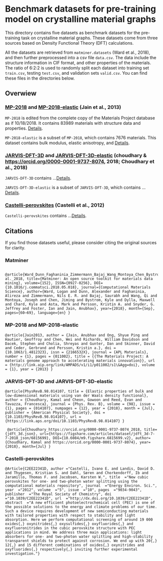 # Benchmark datasets for pre-training model on crystalline material graphs

This directory contains five datasets as benchmark datasets for the pre-training task on crystalline material graphs. These datasets come from three sources based on Density Functional Theory (DFT) calculations.

All the datasets are retrieved from `matminer.datasets` (Ward et al., 2018), and then further preprocessed into a csv  file `data.csv`. The data include the structure information in CIF format, and other properties of the materials. The ratio of 6:2:2 is used to randomly split each dataset into training set `train.csv`, testing `test.csv`, and validation sets `valid.csv`. You can find these files in the directories below.

## Overwiew

### **[MP-2018](mp_2018)** and **[MP-2018-elastic](mp_2018_elastic)** (Jain et al., 2013) 

`MP-2018` is edited from the complete copy of the Materials Project database as if 10/18/2018. It contains 83989 materials with structure data and properties. [Details](mp_2018/README.md).

`MP-2018-elastic` is a subset of `MP-2018`, which contains 7676 materials. This dataset contains bulk modulus, elastic anisotropy, and [Details](mp_2018_elastic/README.md).

### **[JARVIS-DFT-3D](jarvis_dft_3d)** and **[JARVIS-DFT-3D-elastic](jarvis_dft_3d_elastic)** (choudhary & https://orcid.org/0000-0001-9737-8074, 2018; Choudhary et al., 2018)

`JARVIS-DFT-3D` contains ...[Details](jarvis_dft_3d/README.md).

`JARVIS-DFT-3D-elastic` is a subset of `JARVIS-DFT-3D`, which contains ... [Details](jarvis_dft_3d_elastic/README.md).

### **[Castelli-perovskites](perov)** (Castelli et al., 2012)

`Castelli-perovskites` contains ...[Details](perov/README.md).

## Citations

If you find those datasets useful, please consider citing the original sources for clarity.

### **Matminer**
```
 @article{Ward_Dunn_Faghaninia_Zimmermann_Bajaj_Wang_Montoya_Chen_Bystrom_Dylla_et al._2018, title={Matminer: An open source toolkit for materials data mining}, volume={152}, ISSN={0927-0256}, DOI={10.1016/j.commatsci.2018.05.018}, journal={Computational Materials Science}, author={Ward, Logan and Dunn, Alexander and Faghaninia, Alireza and Zimmermann, Nils E. R. and Bajaj, Saurabh and Wang, Qi and Montoya, Joseph and Chen, Jiming and Bystrom, Kyle and Dylla, Maxwell and Chard, Kyle and Asta, Mark and Persson, Kristin A. and Snyder, G. Jeffrey and Foster, Ian and Jain, Anubhav}, year={2018}, month={Sep}, pages={60–69}, language={en} }
```

### **MP-2018** and **MP-2018-elastic**
```
@article{Jain2013, author = {Jain, Anubhav and Ong, Shyue Ping and Hautier, Geoffroy and Chen, Wei and Richards, William Davidson and Dacek, Stephen and Cholia, Shreyas and Gunter, Dan and Skinner, David and Ceder, Gerbrand and Persson, Kristin a.}, doi = {10.1063/1.4812323}, issn = {2166532X}, journal = {APL Materials}, number = {1}, pages = {011002}, title = {{The Materials Project: A materials genome approach to accelerating materials innovation}}, url = {http://link.aip.org/link/AMPADS/v1/i1/p011002/s1\&Agg=doi}, volume = {1}, year = {2013} }
```
### **JARVIS-DFT-3D** and **JARVIS-DFT-3D-elastic**
```
@article{PhysRevB.98.014107, title = {Elastic properties of bulk and low-dimensional materials using van der Waals density functional}, author = {Choudhary, Kamal and Cheon, Gowoon and Reed, Evan and Tavazza, Francesca}, journal = {Phys. Rev. B}, volume = {98}, issue = {1}, pages = {014107}, numpages = {12}, year = {2018}, month = {Jul}, publisher = {American Physical Society}, doi = {10.1103/PhysRevB.98.014107}, url = {https://link.aps.org/doi/10.1103/PhysRevB.98.014107} }

 @article{Choudhary_https://orcid.org/0000-0001-9737-8074_2018, title={jdft_3d.json}, url={https://figshare.com/articles/dataset/jdft_3d-7-7-2018_json/6815699}, DOI={10.6084/m9.figshare.6815699.v2}, author={Choudhary, Kamal and https://orcid.org/0000-0001-9737-8074}, year={2018}, month={Jul} }

```
### **Castelli-perovskites**
```
@Article{C2EE22341D, author ="Castelli, Ivano E. and Landis, David D. and Thygesen, Kristian S. and Dahl, Søren and Chorkendorff, Ib and Jaramillo, Thomas F. and Jacobsen, Karsten W.", title  ="New cubic perovskites for one- and two-photon water splitting using the computational materials repository", journal  ="Energy Environ. Sci.", year  ="2012", volume  ="5", issue  ="10", pages  ="9034-9043", publisher  ="The Royal Society of Chemistry", doi  ="10.1039/C2EE22341D", url  ="http://dx.doi.org/10.1039/C2EE22341D", abstract  ="A new efficient photoelectrochemical cell (PEC) is one of the possible solutions to the energy and climate problems of our time. Such a device requires development of new semiconducting materials with tailored properties with respect to stability and light absorption. Here we perform computational screening of around 19 000 oxides{,} oxynitrides{,} oxysulfides{,} oxyfluorides{,} and oxyfluoronitrides in the cubic perovskite structure with PEC applications in mind. We address three main applications: light absorbers for one- and two-photon water splitting and high-stability transparent shields to protect against corrosion. We end up with 20{,} 12{,} and 15 different combinations of oxides{,} oxynitrides and oxyfluorides{,} respectively{,} inviting further experimental investigation."}
```